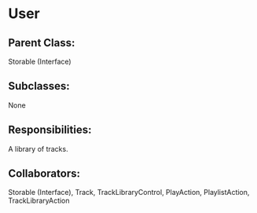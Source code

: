 # User

## Parent Class:
Storable (Interface)

## Subclasses:
None

## Responsibilities:
A library of tracks.

## Collaborators:
Storable (Interface), Track, TrackLibraryControl, PlayAction, PlaylistAction, TrackLibraryAction
